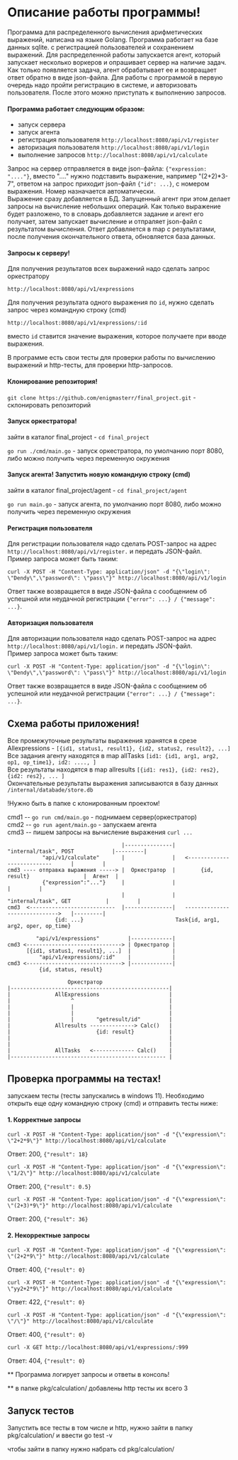 # Описание работы программы!

Программа для распределенного вычисления арифметических выражений, написана на языке Golang. Программа работает на базе данных sqlite. с регистрацией пользователей и сохранением выражений. Для распределенной работы запускается агент, который запускает несколько воркеров и опрашивает сервер на наличие задач. Как только появляется задача, агент обрабатывает ее и возвращает ответ обратно в виде json-файла.  Для работы с программой в первую очередь надо пройти регистрацию в системе, и авторизовать пользователя. После этого можно приступать к выполнению запросов. 

#### Программа работает следующим образом: 
* запуск сервера
* запуск агента
* регистрация пользователя ```http://localhost:8080/api/v1/register```  
* авторизация пользователя ```http://localhost:8080/api/v1/login```  
* выполнение запросов ```http://localhost:8080/api/v1/calculate```  

Запрос на сервер отправляется в виде json-файла: ```{"expression: "...."}```, вместо "...." нужно подставить выражение, например "(2+2)*3-7", ответом на запрос приходит json-файл ```{"id": ...}```, с номером выражения. Номер назначается автоматически.  
Выражение сразу добавляется в БД. Запущенный агент при этом делает запросы на вычисление небольших операций. Как только выражение будет разложено, то в словарь добавляется задание и агент его получает, затем запускает вычисление и отпраляет json-файл с результатом вычисления. Ответ добавляется в map с результатами, после получения окончательного ответа, обновляется база данных.  

#### Запросы к серверу!

Для получения результатов всех выражений надо сделать запрос оркестратору 
```
http://localhost:8080/api/v1/expressions
```  
Для получения результата одного выражения по ```id```, нужно сделать запрос через командную строку (cmd) 
```
http://localhost:8080/api/v1/expressions/:id
```
вместо ```id``` ставится значение выражения, которое получаете при вводе выражения.  


В программе есть свои тесты для проверки работы по вычислению выражений и http-тесты, для проверки http-запросов.

#### Клонирование репозитория!

```git clone https://github.com/enigmasterr/final_project.git``` - склонировать репозиторий

#### Запуск оркестратора!

зайти в каталог final_project - ```cd final_project```

```go run ./cmd/main.go``` - запуск оркестратора, по умолчанию порт 8080, либо можно получить через переменную окружения

#### Запуск агента! Запустить новую командную строку (cmd)

зайти в каталог final_project/agent - ```cd final_project/agent```

```go run main.go``` - запуск агента, по умолчанию порт 8080, либо можно получить через переменную окружения  

#### Регистрация пользователя

Для регистрации пользователя надо сделать POST-запрос на адрес ```http://localhost:8080/api/v1/register.``` и передать JSON-файл.  
Пример запроса может быть таким:  
```
curl -X POST -H "Content-Type: application/json" -d "{\"login\": \"Dendy\",\"password\": \"pass\"}" http://localhost:8080/api/v1/login
```  
Ответ также возвращается в виде JSON-файла с сообщением об успешной или неудачной регистрации ```{"error": ...} / {"message": ...}```.    

#### Авторизация пользователя

Для авторизации пользователя надо сделать POST-запрос на адрес ```http://localhost:8080/api/v1/login.``` и передать JSON-файл.  
Пример запроса может быть таким:  
```
curl -X POST -H "Content-Type: application/json" -d "{\"login\": \"Dendy\",\"password\": \"pass\"}" http://localhost:8080/api/v1/login
```  
Ответ также возвращается в виде JSON-файла с сообщением об успешной или неудачной регистрации ```{"error": ...} / {"message": ...}```.  

## Схема работы приложения!

Все промежуточные результаты выражения хранятся в срезе Allexpressions - ```[{id1, status1, result1}, {id2, status2, result2}, ...]```  
Все задания агенту находятся в map allTasks ```[id1: {id1, arg1, arg2, op1, op_time1}, id2: ...., ]```  
Все результаты находятся в map allresults ```[{id1: res1}, {id2: res2}, {id2: res2}, ... ]```  
Окончательные результаты выражения записываются в базу данных ```/internal/databade/store.db```  

!Нужно быть в папке с клонированным проектом!

cmd1 -- ```go run cmd/main.go```   - поднимаем сервер(оркестратор)  
cmd2 -- ```go run agent/main.go``` - запускаем агента  
cmd3 -- пишем запросы на вычисление выражения ```curl ...```  



```                                    |---------------|    "internal/task", POST            |---------|```  
```           "api/v1/calculate"       |               |   <---------------------------      |         |```  
```cmd3 ---- отправка выражения -----> |  Оркестратор  |        {id, result}                 |  Агент  |```  
```           {"expression":"..."}     |               |                                     |         |```  
```                                    |               |      "internal/task", GET           |         |```  
```cmd3  <---------------------------  |---------------|   ------------------------------>   |---------|```  
```                {id: ...}                             Task{id, arg1, arg2, oper, op_time}            ```  



```         "api/v1/expressions"         |-------------|```  
```cmd3 <------------------------------> | Оркестратор |```  
```      [{id1, status1, result1}, ...]  |             |```  
```          "api/v1/expressions/:id"    |             |```  
```cmd3 <------------------------------> |-------------|```  
```           {id, status, result}                      ```  


```                    Оркестратор                     ```  
```|--------------------------------------------------|```  
```|              AllExpressions                      |```  
```|                   ^                              |```  
```|                   |                              |```  
```|                   |                              |```  
```|                   |       "getresult/id"         |```  
```|              Allresults --------------> Calc()   |```  
```|                           {id: result}           |```  
```|                                                  |```  
```|                                                  |```  
```|              AllTasks   <------------- Calc()    |```  
```|------------------------------------------------- |```  
 

## Проверка программы на тестах!

запускаем тесты (тесты запускались в windows 11). Необходимо открыть еще одну командную строку (cmd) и отправить тесты ниже:

#### 1. Корректные запросы 
```
curl -X POST -H "Content-Type: application/json" -d "{\"expression\": \"2+2*9\"}" http://localhost:8080/api/v1/calculate
```
Ответ: 200, ```{"result": 18}```

```  
curl -X POST -H "Content-Type: application/json" -d "{\"expression\": \"1/2\"}" http://localhost:8080/api/v1/calculate  
```  
Ответ: 200, ```{"result": 0.5}```  

```  
curl -X POST -H "Content-Type: application/json" -d "{\"expression\": \"(2+3)*9\"}" http://localhost:8080/api/v1/calculate  
```  
Ответ: 200, ```{"result": 36}```  


#### 2. Некорректные запросы
```
curl -X POST -H "Content-Type: application/json" -d "{\"expression\": \"(2+2*9\"}" http://localhost:8080/api/v1/calculate
```

Ответ: 400, ```{"result": 0}```

```
curl -X POST -H "Content-Type: application/json" -d "{\"expression\": \"yy2+2*9\"}" http://localhost:8080/api/v1/calculate
```

Ответ: 422, ```{"result": 0}```

```
curl -X POST -H "Content-Type: application/json" -d "{\"expression\": \"/\"}" http://localhost:8080/api/v1/calculate
```
Ответ: 400, ```{"result": 0}```
```
curl -X GET http://localhost:8080/api/v1/expressions/:999
```
Ответ: 404, ```{"result": 0}```

** Программа логирует запросы и ответы в консоль!

** в папке pkg/calculation/ добавлены http тесты их всего 3

## Запуск тестов

Запустить все тесты в том числе и http, нужно зайти в папку pkg/calculation/ и ввести go test -v

чтобы зайти в папку нужно набрать cd pkg/calculation/
